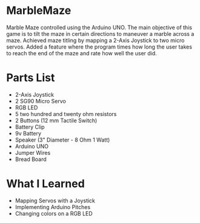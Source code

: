 # MarbleMaze
Marble Maze controlled using the Arduino UNO. The main objective of this game is to tilt the maze in certain directions to maneuver a marble across a maze. Achieved maze titling by mapping a 2-Axis Joystick to two micro servos. Added a feature where the program times how long the user takes to reach the end of the maze and rate how well the user did. 

# Parts List
- 2-Axis Joystick
- 2 SG90 Micro Servo
- RGB LED
- 5 two hundred and twenty ohm resistors
- 2 Buttons (12 mm Tactile Switch)
- Battery Clip
- 9v Battery 
- Speaker (3" Diameter - 8 Ohm 1 Watt)
- Arduino UNO
- Jumper Wires
- Bread Board

# What I Learned
- Mapping Servos with a Joystick
- Implementing Arduino Pitches 
- Changing colors on a RGB LED
